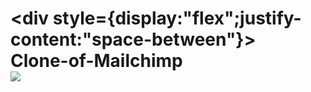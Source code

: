 # <div style={display:"flex";justify-content:"space-between"}><div> Clone-of-Mailchimp </div> <img src="https://mailchimp.com/release/plums/cxp/images/favicon.8969a0a6.ico"/> </div>
